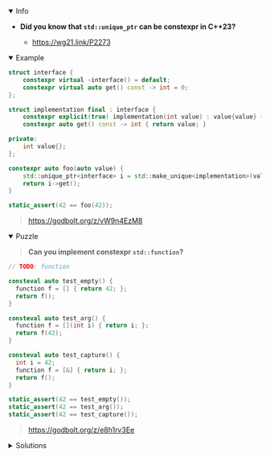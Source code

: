 <details open><summary>Info</summary><p>

* **Did you know that `std::unique_ptr` can be constexpr in C++23?**

  * https://wg21.link/P2273

</p></details><details open><summary>Example</summary><p>

```cpp
struct interface {
    constexpr virtual ~interface() = default;
    constexpr virtual auto get() const -> int = 0;
};

struct implementation final : interface {
    constexpr explicit(true) implementation(int value) : value{value} {}
    constexpr auto get() const -> int { return value; }

private:
    int value{};
};

constexpr auto foo(auto value) {
    std::unique_ptr<interface> i = std::make_unique<implementation>(value);
    return i->get();
}

static_assert(42 == foo(42));
```

> https://godbolt.org/z/vW9n4EzM8

</p></details><details open><summary>Puzzle</summary><p>

> **Can you implement constexpr `std::function`?**

```cpp
// TODO: function

consteval auto test_empty() {
  function f = [] { return 42; };
  return f();
}

consteval auto test_arg() {
  function f = [](int i) { return i; };
  return f(42);
}

consteval auto test_capture() {
  int i = 42;
  function f = [&] { return i; };
  return f();
}

static_assert(42 == test_empty());
static_assert(42 == test_arg());
static_assert(42 == test_capture());
```

> https://godbolt.org/z/e8h1rv3Ee

</p></details><details><summary>Solutions</summary><p>
